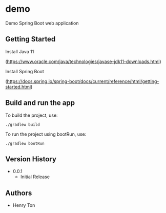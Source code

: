 # demo

Demo Spring Boot web application


## Getting Started

Install Java 11

(https://www.oracle.com/java/technologies/javase-jdk11-downloads.html)

Install Spring Boot

(https://docs.spring.io/spring-boot/docs/current/reference/html/getting-started.html)


## Build and run the app

To build the project, use:
```
./gradlew build
```

To run the project using bootRun, use:
```
./gradlew bootRun
```

## Version History

* 0.0.1
    * Initial Release
    
## Authors
* Henry Ton

